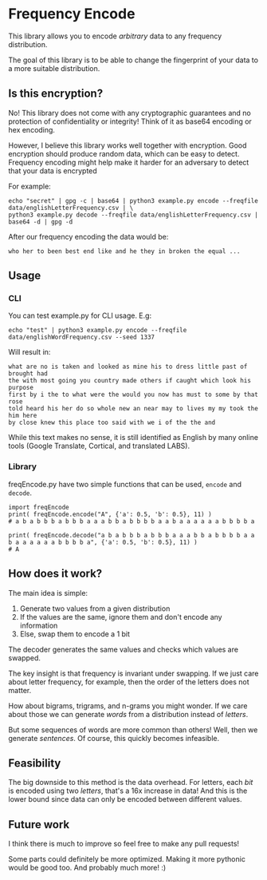 # Frequency Encode
This library allows you to encode *arbitrary* data to any frequency distribution.

The goal of this library is to be able to change the fingerprint of your data to a more suitable distribution. 


## Is this encryption?  
No! This library does not come with any cryptographic guarantees and no protection of confidentiality or integrity!
Think of it as base64 encoding or hex encoding.

However, I believe this library works well together with encryption. 
Good encryption should produce random data, which can be easy to detect. 
Frequency encoding might help make it harder for an adversary to detect that your data is encrypted 

For example:

```
echo "secret" | gpg -c | base64 | python3 example.py encode --freqfile data/englishLetterFrequency.csv | \
python3 example.py decode --freqfile data/englishLetterFrequency.csv | base64 -d | gpg -d
```

After our frequency encoding the data would be:

```
who her to been best end like and he they in broken the equal ...
```


## Usage
### CLI
You can test example.py for CLI usage. E.g:

```
echo "test" | python3 example.py encode --freqfile data/englishWordFrequency.csv --seed 1337
```

Will result in:

```
what are no is taken and looked as mine his to dress little past of brought had
the with most going you country made others if caught which look his purpose
first by i the to what were the would you now has must to some by that rose
told heard his her do so whole new an near may to lives my my took the him here
by close knew this place too said with we i of the the and
```

While this text makes no sense, it is still identified as English by many online tools (Google Translate, Cortical, and translated LABS).


### Library
freqEncode.py have two simple functions that can be used, `encode` and `decode`. 

```
import freqEncode
print( freqEncode.encode("A", {'a': 0.5, 'b': 0.5}, 11) )
# a b a b b b a b b b a a a b b a b b b b a a b a a a a a a b b b b a

print( freqEncode.decode("a b a b b b a b b b a a a b b a b b b b a a b a a a a a a b b b b a", {'a': 0.5, 'b': 0.5}, 11) )
# A

```


## How does it work? 
The main idea is simple:

1. Generate two values from a given distribution
2. If the values are the same, ignore them and don't encode any information
3. Else, swap them to encode a 1 bit

The decoder generates the same values and checks which values are swapped. 


The key insight is that frequency is invariant under swapping. 
If we just care about letter frequency, for example, then the order 
of the letters does not matter.

How about bigrams, trigrams, and n-grams you might wonder. If we care about
those we can generate *words* from a distribution instead of *letters*. 

But some sequences of words are more common than others! Well, then we
generate *sentences*. Of course, this quickly becomes infeasible. 


## Feasibility 
The big downside to this method is the data overhead. 
For letters, each *bit* is encoded using two *letters*, that's a 16x increase in data! 
And this is the lower bound since data can only be encoded between different values.

## Future work
I think there is much to improve so feel free to make any pull requests! 

Some parts could definitely be more optimized. Making it more pythonic would be 
good too. And probably much more! :) 













